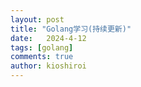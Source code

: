 ```yaml
---
layout: post
title: "Golang学习(持续更新)"
date:   2024-4-12
tags: [golang]
comments: true
author: kioshiroi
---
```


